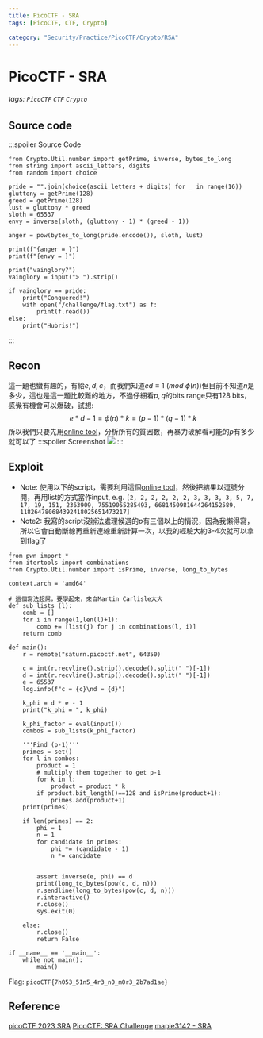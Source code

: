 ```yaml
---
title: PicoCTF - SRA
tags: [PicoCTF, CTF, Crypto]

category: "Security/Practice/PicoCTF/Crypto/RSA"
---
```


# PicoCTF - SRA
###### tags: `PicoCTF` `CTF` `Crypto`

## Source code
:::spoiler Source Code
```python=
from Crypto.Util.number import getPrime, inverse, bytes_to_long
from string import ascii_letters, digits
from random import choice

pride = "".join(choice(ascii_letters + digits) for _ in range(16))
gluttony = getPrime(128)
greed = getPrime(128)
lust = gluttony * greed
sloth = 65537
envy = inverse(sloth, (gluttony - 1) * (greed - 1))

anger = pow(bytes_to_long(pride.encode()), sloth, lust)

print(f"{anger = }")
print(f"{envy = }")

print("vainglory?")
vainglory = input("> ").strip()

if vainglory == pride:
    print("Conquered!")
    with open("/challenge/flag.txt") as f:
        print(f.read())
else:
    print("Hubris!")

```
:::

## Recon
這一題也蠻有趣的，有給$e, d, c$，而我們知道$ed\equiv 1\ (mod\ \phi(n))$但目前不知道$n$是多少，這也是這一題比較難的地方，不過仔細看$p, q$的bits range只有128 bits，感覺有機會可以爆破，試想:
$$
e*d-1=\phi(n) * k=(p-1)*(q-1)*k
$$
所以我們只要先用[online tool](https://www.dcode.fr/prime-factors-decomposition)，分析所有的質因數，再暴力破解看可能的$p$有多少就可以了
:::spoiler Screenshot
![](https://hackmd.io/_uploads/BJPyZn3D3.png)
:::

## Exploit
* Note: 使用以下的script，需要利用這個[online tool](https://www.dcode.fr/prime-factors-decomposition)，然後把結果以逗號分開，再用list的方式當作input, e.g. `[2, 2, 2, 2, 2, 2, 3, 3, 3, 3, 5, 7, 17, 19, 151, 2363909, 75519055285493, 6681450981644264152589, 118264780684392418025651473217]`
* Note2: 我寫的script沒辦法處理候選的$p$有三個以上的情況，因為我懶得寫，所以它會自動斷線再重新連線重新計算一次，以我的經驗大約3-4次就可以拿到flag了
```python=
from pwn import *
from itertools import combinations
from Crypto.Util.number import isPrime, inverse, long_to_bytes

context.arch = 'amd64'

# 這個寫法超屌，要學起來，來自Martin Carlisle大大
def sub_lists (l):
    comb = []
    for i in range(1,len(l)+1):
        comb += [list(j) for j in combinations(l, i)]
    return comb

def main():
    r = remote("saturn.picoctf.net", 64350)

    c = int(r.recvline().strip().decode().split(" ")[-1])
    d = int(r.recvline().strip().decode().split(" ")[-1])
    e = 65537
    log.info(f"c = {c}\nd = {d}")

    k_phi = d * e - 1
    print("k_phi = ", k_phi)

    k_phi_factor = eval(input())
    combos = sub_lists(k_phi_factor)

    '''Find (p-1)'''
    primes = set()
    for l in combos:
        product = 1
        # multiply them together to get p-1
        for k in l:
            product = product * k
        if product.bit_length()==128 and isPrime(product+1):
            primes.add(product+1)
    print(primes)

    if len(primes) == 2:
        phi = 1
        n = 1
        for candidate in primes:
            phi *= (candidate - 1)
            n *= candidate


        assert inverse(e, phi) == d
        print(long_to_bytes(pow(c, d, n)))
        r.sendline(long_to_bytes(pow(c, d, n)))
        r.interactive()
        r.close()
        sys.exit(0)

    else:
        r.close()
        return False

if __name__ == '__main__':
    while not main():
        main()
```
Flag: `picoCTF{7h053_51n5_4r3_n0_m0r3_2b7ad1ae}`

## Reference
[picoCTF 2023 SRA](https://youtu.be/3DPWLnrqHZ0)
[PicoCTF: SRA Challenge](https://eshard.com/posts/picoctf-sra-challenge)
[maple3142 - SRA](https://blog.maple3142.net/2023/03/29/picoctf-2023-writeups/#sra)